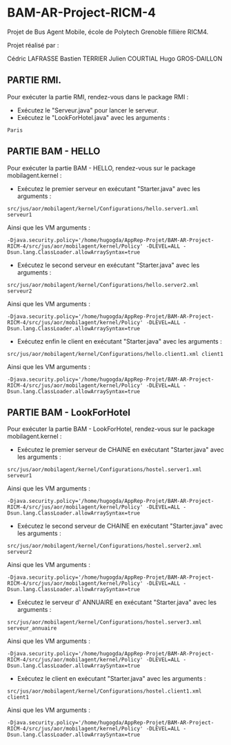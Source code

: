 # BAM-AR-Project-RICM-4

Projet de Bus Agent Mobile, école de Polytech Grenoble fillière RICM4.

Projet réalisé par :

Cédric LAFRASSE
Bastien TERRIER
Julien COURTIAL
Hugo GROS-DAILLON

## PARTIE RMI.

Pour exécuter la partie RMI, rendez-vous dans le package RMI :

- Exécutez le "Serveur.java" pour lancer le serveur.
- Exécutez le "LookForHotel.java" avec les arguments :
~~~
Paris
~~~

## PARTIE BAM - HELLO

Pour exécuter la partie BAM - HELLO, rendez-vous sur le package mobilagent.kernel :

- Exécutez le premier serveur en exécutant "Starter.java" avec les arguments : 
~~~
src/jus/aor/mobilagent/kernel/Configurations/hello.server1.xml serveur1
~~~
Ainsi que les VM arguments :
~~~
-Djava.security.policy='/home/hugogda/AppRep-Projet/BAM-AR-Project-RICM-4/src/jus/aor/mobilagent/kernel/Policy' -DLEVEL=ALL -Dsun.lang.ClassLoader.allowArraySyntax=true
~~~

- Exécutez le second serveur en exécutant "Starter.java" avec les arguments :
~~~
src/jus/aor/mobilagent/kernel/Configurations/hello.server2.xml serveur2
~~~
Ainsi que les VM arguments :
~~~
-Djava.security.policy='/home/hugogda/AppRep-Projet/BAM-AR-Project-RICM-4/src/jus/aor/mobilagent/kernel/Policy' -DLEVEL=ALL -Dsun.lang.ClassLoader.allowArraySyntax=true
~~~

- Exécutez enfin le client en exécutant "Starter.java" avec les arguments :
~~~
src/jus/aor/mobilagent/kernel/Configurations/hello.client1.xml client1
~~~
Ainsi que les VM arguments :
~~~
-Djava.security.policy='/home/hugogda/AppRep-Projet/BAM-AR-Project-RICM-4/src/jus/aor/mobilagent/kernel/Policy' -DLEVEL=ALL -Dsun.lang.ClassLoader.allowArraySyntax=true
~~~

## PARTIE BAM - LookForHotel

Pour exécuter la partie BAM - LookForHotel, rendez-vous sur le package mobilagent.kernel :

- Exécutez le premier serveur de CHAINE en exécutant "Starter.java" avec les arguments : 
~~~
src/jus/aor/mobilagent/kernel/Configurations/hostel.server1.xml serveur1
~~~
Ainsi que les VM arguments :
~~~
-Djava.security.policy='/home/hugogda/AppRep-Projet/BAM-AR-Project-RICM-4/src/jus/aor/mobilagent/kernel/Policy' -DLEVEL=ALL -Dsun.lang.ClassLoader.allowArraySyntax=true
~~~

- Exécutez le second serveur de CHAINE en exécutant "Starter.java" avec les arguments : 
~~~
src/jus/aor/mobilagent/kernel/Configurations/hostel.server2.xml serveur2
~~~
Ainsi que les VM arguments :
~~~
-Djava.security.policy='/home/hugogda/AppRep-Projet/BAM-AR-Project-RICM-4/src/jus/aor/mobilagent/kernel/Policy' -DLEVEL=ALL -Dsun.lang.ClassLoader.allowArraySyntax=true
~~~


- Exécutez le serveur d' ANNUAIRE en exécutant "Starter.java" avec les arguments : 
~~~
src/jus/aor/mobilagent/kernel/Configurations/hostel.server3.xml serveur_annuaire
~~~
Ainsi que les VM arguments :
~~~
-Djava.security.policy='/home/hugogda/AppRep-Projet/BAM-AR-Project-RICM-4/src/jus/aor/mobilagent/kernel/Policy' -DLEVEL=ALL -Dsun.lang.ClassLoader.allowArraySyntax=true
~~~

- Exécutez le client en exécutant "Starter.java" avec les arguments : 
~~~
src/jus/aor/mobilagent/kernel/Configurations/hostel.client1.xml client1
~~~
Ainsi que les VM arguments :
~~~
-Djava.security.policy='/home/hugogda/AppRep-Projet/BAM-AR-Project-RICM-4/src/jus/aor/mobilagent/kernel/Policy' -DLEVEL=ALL -Dsun.lang.ClassLoader.allowArraySyntax=true
~~~
